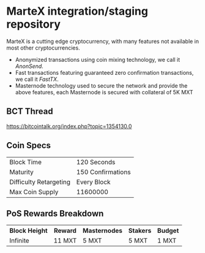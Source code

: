 MarteX integration/staging repository
=====================================

MarteX is a cutting edge cryptocurrency, with many features not available in most other cryptocurrencies.
- Anonymized transactions using coin mixing technology, we call it _AnonSend_.
- Fast transactions featuring guaranteed zero confirmation transactions, we call it _FastTX_.
- Masternode technology used to secure the network and provide the above features, each Masternode is secured
  with collateral of 5K MXT

## BCT Thread ##

https://bitcointalk.org/index.php?topic=1354130.0

## Coin Specs ##
<table>
<tr><td>Block Time</td><td>120 Seconds</td></tr>
<tr><td>Maturity</td><td>150 Confirmations</td></tr>
<tr><td>Difficulty Retargeting</td><td>Every Block</td></tr>
<tr><td>Max Coin Supply </td><td>11600000</td></tr>
</table>

## PoS Rewards Breakdown ##

<table>
<th>Block Height</th><th>Reward</th><th>Masternodes</th><th>Stakers</th><th>Budget</th>
<tr><td>Infinite</td><td>11 MXT</td><td>5 MXT</td><td>5 MXT</td><td>1 MXT</td></tr>
</table>
